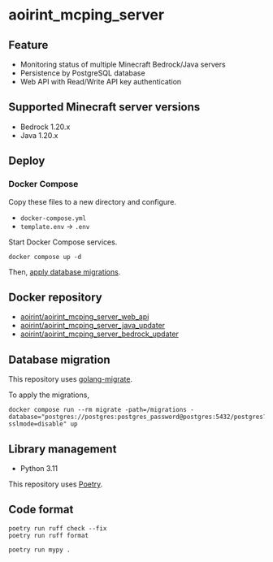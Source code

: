 # aoirint_mcping_server

## Feature

- Monitoring status of multiple Minecraft Bedrock/Java servers
- Persistence by PostgreSQL database
- Web API with Read/Write API key authentication

## Supported Minecraft server versions

- Bedrock 1.20.x
- Java 1.20.x

## Deploy

### Docker Compose

Copy these files to a new directory and configure.

- `docker-compose.yml`
- `template.env` -> `.env`

Start Docker Compose services.

```shell
docker compose up -d
```

Then, [apply database migrations](#database-migration).

## Docker repository

- [aoirint/aoirint_mcping_server_web_api](https://hub.docker.com/r/aoirint/aoirint_mcping_server_web_api)
- [aoirint/aoirint_mcping_server_java_updater](https://hub.docker.com/r/aoirint/aoirint_mcping_server_java_updater)
- [aoirint/aoirint_mcping_server_bedrock_updater](https://hub.docker.com/r/aoirint/aoirint_mcping_server_bedrock_updater)

## Database migration

This repository uses [golang-migrate](https://github.com/golang-migrate/migrate).

To apply the migrations,

```shell
docker compose run --rm migrate -path=/migrations -database="postgres://postgres:postgres_password@postgres:5432/postgres?sslmode=disable" up
```

## Library management

- Python 3.11

This repository uses [Poetry](https://github.com/python-poetry/poetry).

## Code format

```shell
poetry run ruff check --fix
poetry run ruff format

poetry run mypy .
```
